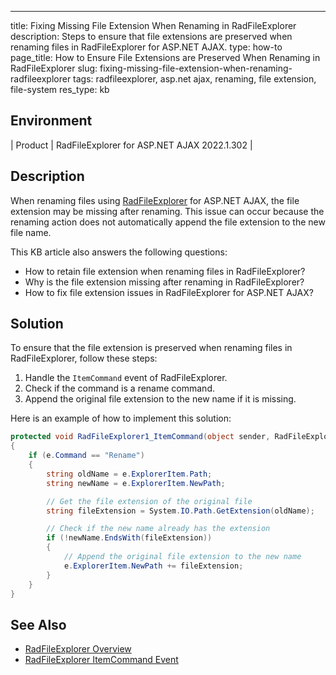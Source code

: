 ---
title: Fixing Missing File Extension When Renaming in RadFileExplorer
description: Steps to ensure that file extensions are preserved when renaming files in RadFileExplorer for ASP.NET AJAX.
type: how-to
page_title: How to Ensure File Extensions are Preserved When Renaming in RadFileExplorer
slug: fixing-missing-file-extension-when-renaming-radfileexplorer
tags: radfileexplorer, asp.net ajax, renaming, file extension, file-system
res_type: kb

## Environment
| Product          | RadFileExplorer for ASP.NET AJAX 2022.1.302 |

## Description
When renaming files using [RadFileExplorer](https://docs.telerik.com/devtools/aspnet-ajax/controls/fileexplorer/overview) for ASP.NET AJAX, the file extension may be missing after renaming. This issue can occur because the renaming action does not automatically append the file extension to the new file name.

This KB article also answers the following questions:
- How to retain file extension when renaming files in RadFileExplorer?
- Why is the file extension missing after renaming in RadFileExplorer?
- How to fix file extension issues in RadFileExplorer for ASP.NET AJAX?

## Solution
To ensure that the file extension is preserved when renaming files in RadFileExplorer, follow these steps:

1. Handle the `ItemCommand` event of RadFileExplorer.
2. Check if the command is a rename command.
3. Append the original file extension to the new name if it is missing.

Here is an example of how to implement this solution:

```csharp
protected void RadFileExplorer1_ItemCommand(object sender, RadFileExplorerEventArgs e)
{
    if (e.Command == "Rename")
    {
        string oldName = e.ExplorerItem.Path;
        string newName = e.ExplorerItem.NewPath;

        // Get the file extension of the original file
        string fileExtension = System.IO.Path.GetExtension(oldName);

        // Check if the new name already has the extension
        if (!newName.EndsWith(fileExtension))
        {
            // Append the original file extension to the new name
            e.ExplorerItem.NewPath += fileExtension;
        }
    }
}
```

## See Also
- [RadFileExplorer Overview](https://docs.telerik.com/devtools/aspnet-ajax/controls/fileexplorer/overview)
- [RadFileExplorer ItemCommand Event](https://docs.telerik.com/devtools/aspnet-ajax/api/server/Telerik.Web.UI.RadFileExplorer.ItemCommand)

